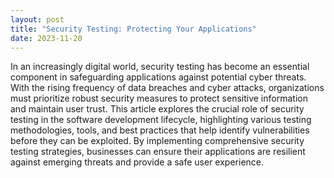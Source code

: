 ```yaml
---
layout: post
title: "Security Testing: Protecting Your Applications"
date: 2023-11-20
---
```


In an increasingly digital world, security testing has become an essential component in safeguarding applications against potential cyber threats. With the rising frequency of data breaches and cyber attacks, organizations must prioritize robust security measures to protect sensitive information and maintain user trust. This article explores the crucial role of security testing in the software development lifecycle, highlighting various testing methodologies, tools, and best practices that help identify vulnerabilities before they can be exploited. By implementing comprehensive security testing strategies, businesses can ensure their applications are resilient against emerging threats and provide a safe user experience.

